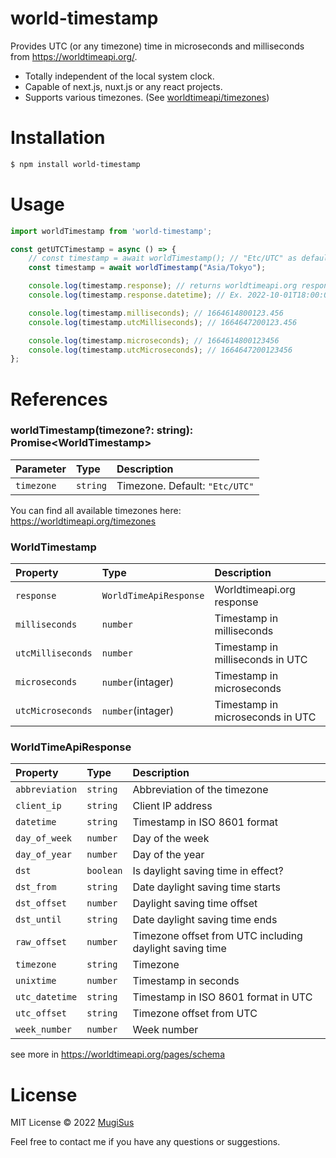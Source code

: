 # world-timestamp
Provides UTC (or any timezone) time in microseconds and milliseconds from https://worldtimeapi.org/.

- Totally independent of the local system clock.
- Capable of next.js, nuxt.js or any react projects.
- Supports various timezones. (See [worldtimeapi/timezones](https://worldtimeapi.org/timezones))

# Installation
```bash
$ npm install world-timestamp
```

# Usage
```js
import worldTimestamp from 'world-timestamp';

const getUTCTimestamp = async () => {
    // const timestamp = await worldTimestamp(); // "Etc/UTC" as default
    const timestamp = await worldTimestamp("Asia/Tokyo");

    console.log(timestamp.response); // returns worldtimeapi.org response
    console.log(timestamp.response.datetime); // Ex. 2022-10-01T18:00:00.123456+09:00

    console.log(timestamp.milliseconds); // 1664614800123.456
    console.log(timestamp.utcMilliseconds); // 1664647200123.456

    console.log(timestamp.microseconds); // 1664614800123456
    console.log(timestamp.utcMicroseconds); // 1664647200123456
};
```

# References

### worldTimestamp(timezone?: string): Promise\<WorldTimestamp\>

| Parameter | Type | Description |
| :--- | :--- | :--- |
| `timezone` | `string` | Timezone. Default: `"Etc/UTC"` |

You can find all available timezones here: https://worldtimeapi.org/timezones

### WorldTimestamp

| Property | Type | Description |
| :--- | :--- | :--- |
| `response` | `WorldTimeApiResponse` | Worldtimeapi.org response |
| `milliseconds` | `number` | Timestamp in milliseconds |
| `utcMilliseconds` | `number` | Timestamp in milliseconds in UTC |
| `microseconds` | `number`(intager) | Timestamp in microseconds |
| `utcMicroseconds` | `number`(intager) | Timestamp in microseconds in UTC |

### WorldTimeApiResponse

| Property | Type | Description |
| :--- | :--- | :--- |
| `abbreviation` | `string` | Abbreviation of the timezone |
| `client_ip` | `string` | Client IP address |
| `datetime` | `string` | Timestamp in ISO 8601 format |
| `day_of_week` | `number` | Day of the week |
| `day_of_year` | `number` | Day of the year |
| `dst` | `boolean` | Is daylight saving time in effect? |
| `dst_from` | `string` | Date daylight saving time starts |
| `dst_offset` | `number` | Daylight saving time offset |
| `dst_until` | `string` | Date daylight saving time ends |
| `raw_offset` | `number` | Timezone offset from UTC including daylight saving time |
| `timezone` | `string` | Timezone |
| `unixtime` | `number` | Timestamp in seconds |
| `utc_datetime` | `string` | Timestamp in ISO 8601 format in UTC |
| `utc_offset` | `string` | Timezone offset from UTC |
| `week_number` | `number` | Week number |

see more in https://worldtimeapi.org/pages/schema

# License
MIT License © 2022 [MugiSus](https://github.com/MugiSus)

Feel free to contact me if you have any questions or suggestions.
